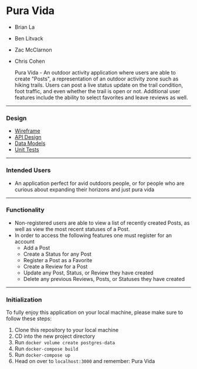 # Pura Vida

- Brian La
- Ben Litvack
- Zac McClarnon
- Chris Cohen

  Pura Vida - An outdoor activity application where users are able to create "Posts", a representation of an outdoor activity zone such as hiking trails. Users can post a live status update on the trail condition, foot traffic, and even whether the trail is open or not. Additional user features include the ability to select favorites and leave reviews as well.

---

### Design

- [Wireframe](docs/wireframe/wireframe.md)
- [API Design](docs/endpoint/endpoints.md)
- [Data Models](docs/DataModels.MD)
- [Unit Tests](docs/unittests.md)

---

### Intended Users

- An application perfect for avid outdoors people, or for people who are curious about expanding their horizons and just pura vida

---

### Functionality

- Non-registered users are able to view a list of recently created Posts, as well as view the most recent statuses of a Post.
- In order to access the following features one must register for an account
  - Add a Post
  - Create a Status for any Post
  - Register a Post as a Favorite
  - Create a Review for a Post
  - Update any Post, Status, or Review they have created
  - Delete any previous Reviews, Posts, or Statuses they have created

---

### Initialization

To fully enjoy this application on your local machine, please make sure to follow these steps:

1. Clone this repository to your local machine
2. CD into the new project directory
3. Run `docker volume create postgres-data`
4. Run `docker-compose build`
5. Run `docker-compose up`
6. Head on over to `localhost:3000` and remember: Pura Vida

